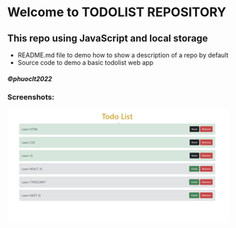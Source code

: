 # Welcome to TODOLIST REPOSITORY

## This repo using JavaScript and local storage 

* README.md file to demo how to show a description of a repo by default
* Source code to demo a basic todolist web app

##### ©phuoclt2022  

### Screenshots:
![Source code of todoList using JavaScript](https://github.com/phuoclt2509/todoList-js/blob/main/screenshots/demo.png)

